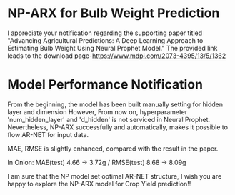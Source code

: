 # NP-ARX for Bulb Weight Prediction

I appreciate your notification regarding the supporting paper titled "Advancing Agricultural Predictions: A Deep Learning Approach to Estimating Bulb Weight Using Neural Prophet Model." 
The provided link leads to the download page-https://www.mdpi.com/2073-4395/13/5/1362


# Model Performance Notification

From the beginning, the model has been built manually setting for hidden layer and dimension
However, From now on, hyperparameter 'num_hidden_layer' and 'd_hidden' is not serviced in Neural Prophet.
Nevertheless, NP-ARX successfully and automatically, makes it possible to flow AR-NET for input data.

MAE, RMSE is slightly enhanced, compared with the result in the paper.

In Onion: MAE(test) 4.66 -> 3.72g  / RMSE(test) 8.68 -> 8.09g

I am sure that the NP model set optimal AR-NET structure, I wish you are happy to explore the NP-ARX model for Crop Yield prediction!!
